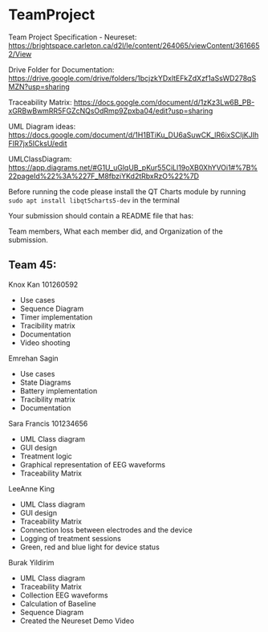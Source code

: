 # TeamProject
Team Project Specification - Neureset: https://brightspace.carleton.ca/d2l/le/content/264065/viewContent/3616652/View

Drive Folder for Documentation: https://drive.google.com/drive/folders/1bcjzkYDxltEFkZdXzf1aSsWD278qSMZN?usp=sharing

Traceability Matrix: https://docs.google.com/document/d/1zKz3Lw6B_PB-xGRBwBwmRR5FGZcNQsOdRmp9Zpxba04/edit?usp=sharing

UML Diagram ideas: https://docs.google.com/document/d/1H1BTiKu_DU6aSuwCK_lR6ixSCIjKJIhFIR7jx5ICksU/edit

UMLClassDiagram: https://app.diagrams.net/#G1U_uGlqUB_pKur55CiLl19oXB0XhYVOi1#%7B%22pageId%22%3A%227F_M8fbziYKd2tRbxRzO%22%7D

Before running the code please install the QT Charts module by running `sudo apt install libqt5charts5-dev` in the terminal

Your submission should contain a README file that has:

Team members,
What each member did, and
Organization of the submission.


## Team 45:

Knox Kan 101260592
* Use cases
* Sequence Diagram
* Timer implementation
* Tracibility matrix
* Documentation
* Video shooting

Emrehan Sagin
* Use cases
* State Diagrams
* Battery implementation
* Tracibility matrix
* Documentation

Sara Francis 101234656
* UML Class diagram
* GUI design
* Treatment logic
* Graphical representation of EEG waveforms
* Traceability Matrix

LeeAnne King
* UML Class diagram
* GUI design
* Traceability Matrix
* Connection loss between electrodes and the device
* Logging of treatment sessions
* Green, red and blue light for device status

Burak Yildirim
* UML Class diagram
* Traceability Matrix
* Collection EEG waveforms
* Calculation of Baseline
* Sequence Diagram
* Created the Neureset Demo Video
